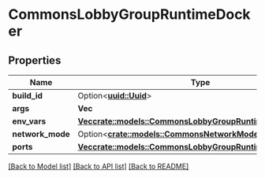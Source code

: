 # CommonsLobbyGroupRuntimeDocker

## Properties

Name | Type | Description | Notes
------------ | ------------- | ------------- | -------------
**build_id** | Option<[**uuid::Uuid**](uuid::Uuid.md)> |  | [optional]
**args** | **Vec<String>** |  | 
**env_vars** | [**Vec<crate::models::CommonsLobbyGroupRuntimeDockerEnvVar>**](CommonsLobbyGroupRuntimeDockerEnvVar.md) |  | 
**network_mode** | Option<[**crate::models::CommonsNetworkMode**](CommonsNetworkMode.md)> |  | [optional]
**ports** | [**Vec<crate::models::CommonsLobbyGroupRuntimeDockerPort>**](CommonsLobbyGroupRuntimeDockerPort.md) |  | 

[[Back to Model list]](../README.md#documentation-for-models) [[Back to API list]](../README.md#documentation-for-api-endpoints) [[Back to README]](../README.md)


